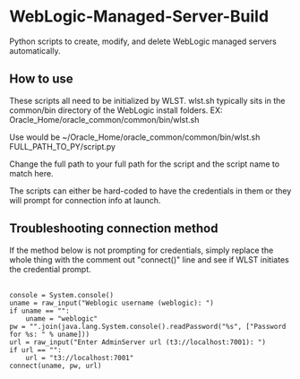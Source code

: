 # WebLogic-Managed-Server-Build
Python scripts to create, modify, and delete WebLogic managed servers automatically.

## How to use
These scripts all need to be initialized by WLST. wlst.sh typically sits in the common/bin directory of the WebLogic install folders.
EX: Oracle_Home/oracle_common/common/bin/wlst.sh

Use would be ~/Oracle_Home/oracle_common/common/bin/wlst.sh FULL_PATH_TO_PY/script.py

Change the full path to your full path for the script and the script name to match here.

The scripts can either be hard-coded to have the credentials in them or they will prompt for connection info at launch.



## Troubleshooting connection method
If the method below is not prompting for credentials, simply replace the whole thing with the comment out "connect()" line and see if WLST initiates the credential prompt.<br><br>
```
console = System.console()
uname = raw_input("Weblogic username (weblogic): ")
if uname == "":
    uname = "weblogic"
pw = "".join(java.lang.System.console().readPassword("%s", ["Password for %s: " % uname]))
url = raw_input("Enter AdminServer url (t3://localhost:7001): ")
if url == "":
    url = "t3://localhost:7001"
connect(uname, pw, url)
```
